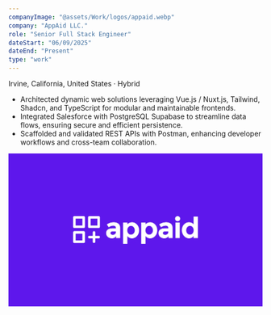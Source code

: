 ```yaml
---
companyImage: "@assets/Work/logos/appaid.webp"
company: "AppAid LLC."
role: "Senior Full Stack Engineer"
dateStart: "06/09/2025"
dateEnd: "Present"
type: "work"
---
```


Irvine, California, United States · Hybrid

- Architected dynamic web solutions leveraging Vue.js / Nuxt.js, Tailwind, Shadcn, and TypeScript for modular and maintainable frontends.
- Integrated Salesforce with PostgreSQL Supabase to streamline data flows, ensuring secure and efficient persistence.
- Scaffolded and validated REST APIs with Postman, enhancing developer workflows and cross-team collaboration.

<div class="flex flex-col md:flex-row items-start md:items-center gap-6">
    <div class="flex-wrap w-11/12 md:w-1/3">
        <img src="/src/assets/Work/corporate/appaid_banner.webp" alt="Flexicon" class="shadow-md rounded-md">
    </div>
</div>
